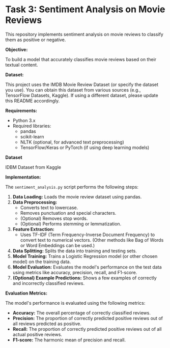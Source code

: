 # Task 3: Sentiment Analysis on Movie Reviews

This repository implements sentiment analysis on movie reviews to classify them as positive or negative.

**Objective:**

To build a model that accurately classifies movie reviews based on their textual content.

**Dataset:**

This project uses the IMDB Movie Review Dataset (or specify the dataset you use). You can obtain this dataset from various sources (e.g., TensorFlow Datasets, Kaggle). If using a different dataset, please update this README accordingly.

**Requirements:**

*   Python 3.x
*   Required libraries:
    *   pandas
    *   scikit-learn
    *   NLTK (optional, for advanced text preprocessing)
    *   TensorFlow/Keras or PyTorch (if using deep learning models)


**Dataset**

IDBM Dataset from Kaggle


**Implementation:**

The `sentiment_analysis.py` script performs the following steps:

1.  **Data Loading:** Loads the movie review dataset using pandas.
2.  **Data Preprocessing:**
    *   Converts text to lowercase.
    *   Removes punctuation and special characters.
    *   (Optional) Removes stop words.
    *   (Optional) Performs stemming or lemmatization.
3.  **Feature Extraction:**
    *   Uses TF-IDF (Term Frequency-Inverse Document Frequency) to convert text to numerical vectors. (Other methods like Bag of Words or Word Embeddings can be used.)
4.  **Data Splitting:** Splits the data into training and testing sets.
5.  **Model Training:** Trains a Logistic Regression model (or other chosen model) on the training data.
6.  **Model Evaluation:** Evaluates the model's performance on the test data using metrics like accuracy, precision, recall, and F1-score.
7.  **(Optional) Example Predictions:** Shows a few examples of correctly and incorrectly classified reviews.


**Evaluation Metrics:**

The model's performance is evaluated using the following metrics:

*   **Accuracy:** The overall percentage of correctly classified reviews.
*   **Precision:** The proportion of correctly predicted positive reviews out of all reviews predicted as positive.
*   **Recall:** The proportion of correctly predicted positive reviews out of all actual positive reviews.
*   **F1-score:** The harmonic mean of precision and recall.
